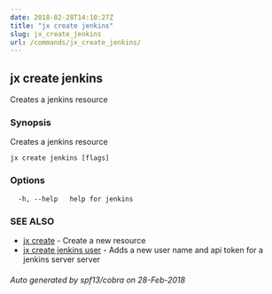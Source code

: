 ```yaml
---
date: 2018-02-28T14:10:27Z
title: "jx create jenkins"
slug: jx_create_jenkins
url: /commands/jx_create_jenkins/
---
```

## jx create jenkins

Creates a jenkins resource

### Synopsis

Creates a jenkins resource

```
jx create jenkins [flags]
```

### Options

```
  -h, --help   help for jenkins
```

### SEE ALSO

* [jx create](/commands/jx_create/)	 - Create a new resource
* [jx create jenkins user](/commands/jx_create_jenkins_user/)	 - Adds a new user name and api token for a jenkins server server

###### Auto generated by spf13/cobra on 28-Feb-2018
